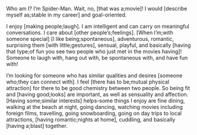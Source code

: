 Who am I? I’m Spider-Man. Wait, no, [that was a;movie]! I would [describe myself as;stable in my career] and goal-oriented.

I enjoy [making people;laugh]. I am intelligent and can carry on meaningful conversations. I care about [other people’s;feelings]. [When I’m;with someone special] [I like being;spontaneous], adventurous, romantic, surprising them [with little;gestures], sensual, playful, and basically [having that type;of fun you see two people who just met in the movies having]! Someone to laugh with, hang out with, be spontaneous with, and have fun with!

I’m looking for someone who has similar qualities and desires [someone who;they can connect with]. I feel [there has to be;mutual physical attraction] for there to be good chemistry between two people. So being fit and [having good;looks] are important, as well as sensuality and affection. [Having some;similar interests] helps–some things I enjoy are fine dining, walking at the beach at night, going dancing, watching movies including foreign films, travelling, going snowboarding, going on day trips to local attractions, [having romantic;nights at home], cuddling, and basically [having a;blast] together.
